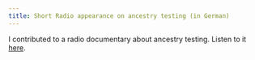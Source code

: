 ```yaml
---
title: Short Radio appearance on ancestry testing (in German)
---
```


I contributed to a radio documentary about ancestry testing. Listen to it [here](https://www1.wdr.de/radio/wdr5/sendungen/neugier-genuegt/feature-ahnenforschung-dna-100.html).